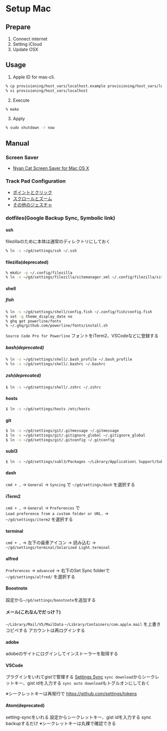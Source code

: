 # Setup Mac

## Prepare
1. Connect internet
1. Setting iCloud
1. Update OSX

## Usage

1. Apple ID for mas-cli.

```zsh
% cp provisioning/host_vars/localhost.example provisioning/host_vars/localhost
% vi provisioning/host_vars/localhost
```

2. Execute

```zsh
% make
```

3. Apply

```zsh
% sudo shutdown -r now
```

## Manual
### Screen Saver
- <a href="http://nyancatsaves.com/" target="_blank">Nyan Cat Screen Saver for Mac OS X</a>

### Track Pad Configuration
- [ポイントとクリック](./manual/osx-defaults/01.png)
- [スクロールとズーム](./manual/osx-defaults/02.png)
- [その他のジェスチャ](./manual/osx-defaults/03.png)

### dotfiles(Google Backup Sync, Symbolic link)
#### ssh
filezillaのために本体は通常のディレクトリにしておく
```zsh
% ln -s ~/gd/settings/ssh ~/.ssh
```

#### filezilla(deprecated)
```zsh
% mkdir -p ~/.config/filezilla
% ln -s ~/gd/settings/filezilla/sitemanager.xml ~/.config/filezilla/sitemanager.xml
```

#### shell
##### fish
```zsh
% ln -s ~/gd/settings/shell/config.fish ~/.config/fish/config.fish
% set -g theme_display_date no
% ghq get powerline/fonts
% ~/.ghq/github.com/powerline/fonts/install.sh
```
`Source Code Pro for Powerline` フォントをiTerm2、VSCodeなどに登録する

##### bash(deprecated)
```zsh
% ln -s ~/gd/settings/shell/.bash_profile ~/.bash_profile
% ln -s ~/gd/settings/shell/.bashrc ~/.bashrc
```

##### zsh(deprecated)
```bash
$ ln -s ~/gd/settings/shell/.zshrc ~/.zshrc
```

#### hosts
```bash
$ ln -s ~/gd/settings/hosts /etc/hosts
```

#### git
```bash
$ ln -s ~/gd/settings/git/.gitmessage ~/.gitmessage
$ ln -s ~/gd/settings/git/.gitignore_global ~/.gitignore_global
$ ln -s ~/gd/settings/git/.gitconfig ~/.gitconfig
```

#### subl3
```bash
$ ln -s ~/gd/settings/subl3/Packages ~/Library/Application\ Support/Sublime\ Text\ 3/Packages
```

#### dash
`cmd + ,` → `General` → `Syncing` で `~/gd/settings/dash` を選択する

#### iTerm2
`cmd + ,` → `General` → `Preferences` で<br>
`Load preference from a custom folder or URL.` →<br>
 `~/gd/settings/iterm2` を選択する

#### terminal
`cmd + ,` → 左下の歯車アイコン → 読み込む →
`~/gd/settings/terminal/Solarized Light.terminal`

#### alfred
`Preferences` → `advanced` → 右下のSet Sync folderで<br>
`~/gd/settings/alfred/` を選択する

#### Boostnote
設定から`~/gd/settings/boostnote`を追加する

#### メール(これなんでだっけ？)
`~/Library/Mail/V5/MailData`
`~/Library/Containers/com.apple.mail`
を上書きコピペする
アカウントは再ログインする

#### adobe
adobeのサイトにログインしてインストーラーを取得する

#### VSCode
プラグインをいれてgistで管理する
[Settings Sync](https://marketplace.visualstudio.com/items?itemName=Shan.code-settings-sync)
`sync download`からシークレットキー、gist idを入力する
`sync auto download`もトグルオンにしておく

※シークレットキーは再発行で
https://github.com/settings/tokens

#### Atom(deprecated)
setting-syncをいれる
設定からシークレットキー、gist idを入力する
sync backupするだけ
※シークレットキーは丸裸で確認できる
